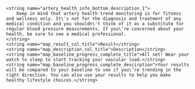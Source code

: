     <string name="artery_health_info_bottom_description_1">
        Keep in mind that artery health trend monitoring is for fitness and wellness only. It\'s not for the diagnosis and treatment of any medical condition and you shouldn\'t think of it as a substitute for regular blood pressure measurements. If you\’re concerned about your health, be sure to see a medical professional.
    </string>
    <string name="map_result_col_title">Result</string>
    <string name="map_description_col_title">Description</string>
    <string name="map_baseline_progress_complete_title">All set! Wear your watch to sleep to start tracking your vascular load.</string>
    <string name="map_baseline_progress_complete_descirption">Your results will be compared to your baseline to see if you\’re trending in the right direction. You can also use your results to help you make healthy lifestyle choices.</string>
